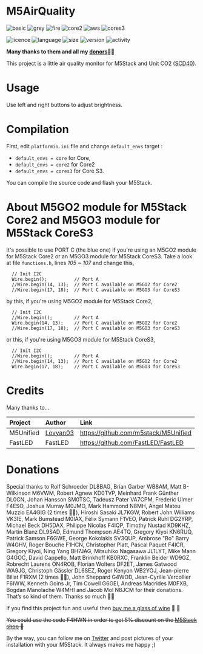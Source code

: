 # M5AirQuality
![basic](https://img.shields.io/badge/M5Stack-BASIC-blue)
![grey](https://img.shields.io/badge/M5Stack-GREY-blue)
![fire](https://img.shields.io/badge/M5Stack-FIRE-orange)
![core2](https://img.shields.io/badge/M5Stack-CORE2-green)
![aws](https://img.shields.io/badge/M5Stack-AWS-orange)
![cores3](https://img.shields.io/badge/M5Stack-CORES3-purple)

![licence](https://img.shields.io/github/license/armel/HAL9000)
![language](https://img.shields.io/github/languages/top/armel/HAL9000)
![size](https://img.shields.io/github/repo-size/armel/HAL9000)
![version](https://img.shields.io/github/v/release/armel/HAL9000)
![activity](https://img.shields.io/github/commit-activity/y/armel/HAL9000)

**Many thanks to them and all my [donors](#donations)🙏🏻** 

This project is a little air quality monitor for M5Stack and Unit CO2 ([SCD40](https://m5stack.oss-cn-shenzhen.aliyuncs.com/resource/docs/datasheet/unit/co2/SCD40.pdf)).

# Usage

Use left and right buttons to adjust brightness. 

# Compilation

First, edit `platformio.ini` file and change `default_envs` target :

- `default_envs = core` for Core, 
- `default_envs = core2` for Core2
- `default_envs = cores3` for Core S3.

You can compile the source code and flash your M5Stack.

# About M5GO2 module for M5Stack Core2 and M5GO3 module for M5Stack CoreS3

It's possible to use PORT C (the blue one) if you're using an M5GO2 module for M5Stack Core2 or an M5GO3 module for M5Stack CoreS3. Take a look at file `functions.h`, lines  _105 ~ 107_ and change this,

```
  // Init I2C
  Wire.begin();          // Port A
  //Wire.begin(14, 13);  // Port C available on M5GO2 for Core2
  //Wire.begin(17, 18);  // Port C available on M5GO3 for CoreS3
```

by this, if you're using M5GO2 module for M5Stack Core2,

```
  // Init I2C
  //Wire.begin();        // Port A
  Wire.begin(14, 13);    // Port C available on M5GO2 for Core2
  //Wire.begin(17, 18);  // Port C available on M5GO3 for CoreS3
```

or this, if you're using M5GO3 module for M5Stack CoreS3,

```
  // Init I2C
  //Wire.begin();        // Port A
  //Wire.begin(14, 13);  // Port C available on M5GO2 for Core2
  Wire.begin(17, 18);    // Port C available on M5GO3 for CoreS3
```


# Credits
 
Many thanks to...

| Project             | Author                                                |  Link                                           |
|:------------------- | :---------------------------------------------------- | :---------------------------------------------- |
| M5Unified           | [Lovyan03](https://twitter.com/lovyan03)              | https://github.com/m5stack/M5Unified            |
| FastLED             | FastLED                                               | https://github.com/FastLED/FastLED              |

# Donations

Special thanks to Rolf Schroeder DL8BAG, Brian Garber WB8AM, Matt B-Wilkinson M6VWM, Robert Agnew KD0TVP, Meinhard Frank Günther DL0CN, Johan Hansson SM0TSC, Tadeusz Pater VA7CPM, Frederic Ulmer F4ESO, Joshua Murray M0JMO, Mark Hammond N8MH, Angel Mateu Muzzio EA4GIG (2 times 🍷🍷), Hiroshi Sasaki JL7KGW, Robert John Williams VK3IE, Mark Bumstead M0IAX, Félix Symann F1VEO, Patrick Ruhl DG2YRP, Michael Beck DH5DAX, Philippe Nicolas F4IQP, Timothy Nustad KD9KHZ, Martin Blanz DL9SAD, Edmund Thompson AE4TQ, Gregory Kiyoi KN6RUQ, Patrick Samson F6GWE, George Kokolakis SV3QUP, Ambrose "Bo" Barry W4GHV, Roger Bouche F1HCN, Christopher Platt, Pascal Paquet F4ICR, Gregory Kiyoi, Ning Yang BH7JAG, Mitsuhiko Nagasawa JL1LYT, Mike Mann G4GOC, David Cappello, Matt Brinkhoff KB0RXC, Franklin Beider WD9GZ, Robrecht Laurens ON4ROB, Florian Wolters DF2ET, James Gatwood WA9JG, Christoph Gässler DL6SEZ, Roger Kenyon WB2YOJ, Jean-pierre Billat F1RXM (2 times 🍷🍷), John Sheppard G4WOD, Jean-Cyrille Vercollier F6IWW, Kenneth Goins Jr, Tim Cowell G6GEI, Andreas Macrides M0FXB, Bogdan Manolache W4MHI and Jacob Mol N8JCM for their donations. That’s so kind of them. Thanks so much 🙏🏻

If you find this project fun and useful then [buy me a glass of wine](https://www.paypal.me/F4HWN) 🍷 🤗 

~~You could use the code F4HWN in order to get 5% discount on the [M5Stack shop](https://shop.m5stack.com/?ref=LUxetaH4) 🎁~~

By the way, you can follow me on [Twitter](https://twitter.com/F4HWN) and post pictures of your installation with your M5Stack. It always makes me happy ;) 
